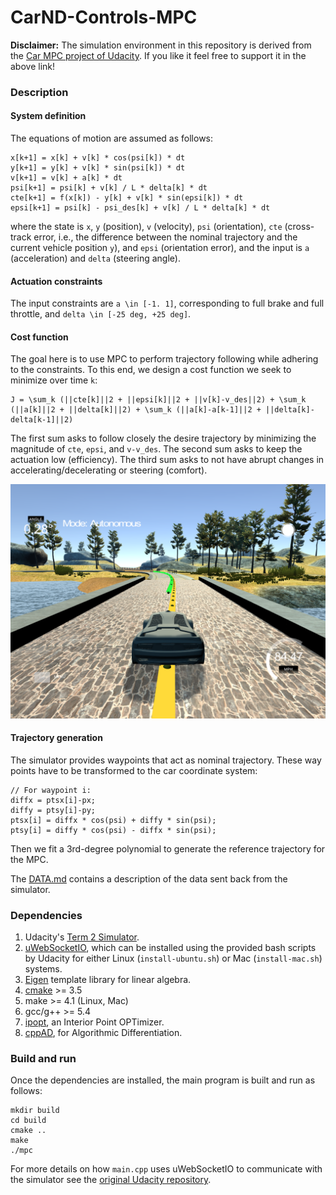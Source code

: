 # CarND-Controls-MPC
**Disclaimer:** The simulation environment in this repository is derived from the [Car MPC project of Udacity](https://github.com/udacity/CarND-MPC-Project). If you like it feel free to support it in the above link! 

### Description
#### System definition
The equations of motion are assumed as follows:
```
x[k+1] = x[k] + v[k] * cos(psi[k]) * dt
y[k+1] = y[k] + v[k] * sin(psi[k]) * dt
v[k+1] = v[k] + a[k] * dt
psi[k+1] = psi[k] + v[k] / L * delta[k] * dt
cte[k+1] = f(x[k]) - y[k] + v[k] * sin(epsi[k]) * dt
epsi[k+1] = psi[k] - psi_des[k] + v[k] / L * delta[k] * dt
```
where the state is `x`, `y` (position), `v` (velocity), `psi` (orientation), `cte` (cross-track error, i.e., the difference between the nominal trajectory and the current vehicle position `y`), and `epsi` (orientation error), and the input is `a` (acceleration) and `delta` (steering angle). 

#### Actuation constraints
The input constraints are `a \in [-1. 1]`, corresponding to full brake and full throttle, and `delta \in [-25 deg, +25 deg]`.

#### Cost function
The goal here is to use MPC to perform trajectory following while adhering to the constraints. To this end, we design a cost function we seek to minimize over time `k`:
```
J = \sum_k (||cte[k]||2 + ||epsi[k]||2 + ||v[k]-v_des||2) + \sum_k (||a[k]||2 + ||delta[k]||2) + \sum_k (||a[k]-a[k-1]||2 + ||delta[k]-delta[k-1]||2)
```
The first sum asks to follow closely the desire trajectory by minimizing the magnitude of `cte`, `epsi`, and `v-v_des`. The second sum asks to keep the actuation low (efficiency). The third sum asks to not have abrupt changes in accelerating/decelerating or steering (comfort). 

![mpc_preview](./mpc_preview.png)

#### Trajectory generation
The simulator provides waypoints that act as nominal trajectory. These way points have to be transformed to the car coordinate system:
```
// For waypoint i:
diffx = ptsx[i]-px;
diffy = ptsy[i]-py;
ptsx[i] = diffx * cos(psi) + diffy * sin(psi);
ptsy[i] = diffy * cos(psi) - diffx * sin(psi);
```
Then we fit a 3rd-degree polynomial to generate the reference trajectory for the MPC. 

The [DATA.md](./DATA.md) contains a description of the data sent back from the simulator.

### Dependencies
1. Udacity's [Term 2 Simulator](https://github.com/udacity/self-driving-car-sim/releases). 
2. [uWebSocketIO](https://github.com/uWebSockets/uWebSockets), which can be installed using the provided bash scripts by Udacity for either Linux (`install-ubuntu.sh`) or Mac (`install-mac.sh`) systems. 
3. [Eigen](https://eigen.tuxfamily.org) template library for linear algebra.
4. [cmake](https://cmake.org/install/) >= 3.5
5. make >= 4.1 (Linux, Mac)
6. gcc/g++ >= 5.4
7. [ipopt](https://coin-or.github.io/Ipopt/), an Interior Point OPTimizer. 
8. [cppAD](https://coin-or.github.io/CppAD/doc/cppad.htm), for Algorithmic Differentiation. 


### Build and run
Once the dependencies are installed, the main program is built and run as follows:
```
mkdir build
cd build
cmake ..
make
./mpc
```
For more details on how `main.cpp` uses uWebSocketIO to communicate with the simulator see the [original Udacity repository](https://github.com/udacity/CarND-MPC-Project).


<!-- ## Tips

1. The MPC is recommended to be tested on examples to see if implementation behaves as desired. One possible example
is the vehicle offset of a straight line (reference). If the MPC implementation is correct, it tracks the reference line after some timesteps(not too many).
2. The `lake_track_waypoints.csv` file has waypoints of the lake track. This could fit polynomials and points and see of how well your model tracks curve. NOTE: This file might be not completely in sync with the simulator so your solution should NOT depend on it.
3. For visualization this C++ [matplotlib wrapper](https://github.com/lava/matplotlib-cpp) could be helpful.)
4.  Tips for setting up your environment are available [here](https://classroom.udacity.com/nanodegrees/nd013/parts/40f38239-66b6-46ec-ae68-03afd8a601c8/modules/0949fca6-b379-42af-a919-ee50aa304e6a/lessons/f758c44c-5e40-4e01-93b5-1a82aa4e044f/concepts/23d376c7-0195-4276-bdf0-e02f1f3c665d)
5. **VM Latency:** Some students have reported differences in behavior using VM's ostensibly a result of latency.  Please let us know if issues arise as a result of a VM environment. -->